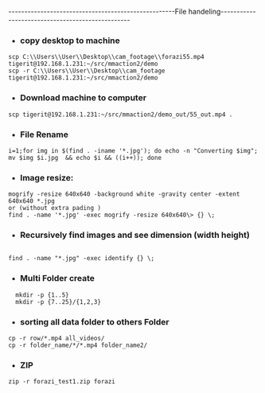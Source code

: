 ----------------------------------------------------File handeling-------------------------------------------------

- ### copy desktop to machine
```
scp C:\\Users\\User\\Desktop\\cam_footage\\forazi55.mp4 tigerit@192.168.1.231:~/src/mmaction2/demo
scp -r C:\\Users\\User\\Desktop\\cam_footage tigerit@192.168.1.231:~/src/mmaction2/demo
```
- ### Download machine to computer
```
scp tigerit@192.168.1.231:~/src/mmaction2/demo_out/55_out.mp4 . 
```
- ### File Rename
```
i=1;for img in $(find . -iname '*.jpg'); do echo -n "Converting $img"; mv $img $i.jpg  && echo $i && ((i++)); done
```
- ### Image resize: 
```
mogrify -resize 640x640 -background white -gravity center -extent 640x640 *.jpg
or (without extra pading )
find . -name '*.jpg' -exec mogrify -resize 640x640\> {} \;
```
- ### Recursively find images and see dimension (width height)
```

find . -name "*.jpg" -exec identify {} \;
```
- ### Multi Folder create
```
  mkdir -p {1..5}
  mkdir -p {7..25}/{1,2,3}
```

- ### sorting all data folder to others Folder
```
cp -r row/*.mp4 all_videos/
cp -r folder_name/*/*.mp4 folder_name2/
```
- ### ZIP
```
zip -r forazi_test1.zip forazi
```
